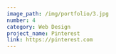 ```yaml
---
image_path: /img/portfolio/3.jpg
number: 4
category: Web Design
project_name: Pinterest
link: https://pinterest.com
---
```

